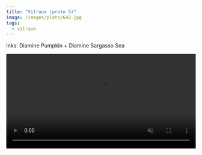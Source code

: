 ```yaml
---
title: "Vitraux (proto 5)"
image: /images/plots/642.jpg
tags:
  - vitraux
---
```


inks: Diamine Pumpkin + Diamine Sargasso Sea

<video muted loop autoplay controls src="/images/plots/642.mp4" width="100%"></video>
